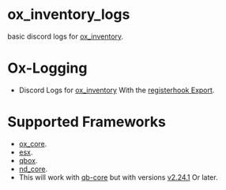 # ox_inventory_logs
basic discord logs for [ox_inventory](https://github.com/overextended/ox_inventory).

# Ox-Logging
- Discord Logs for [ox_inventory](https://github.com/overextended/ox_inventory) With the [registerhook Export](https://overextended.github.io/docs/ox_inventory/Functions/Server/Hooks#registerhook).

# Supported Frameworks
- [ox_core](https://github.com/overextended/ox_core).
- [esx](https://github.com/esx-framework/esx_core).
- [qbox](https://github.com/Qbox-project/qbx_core).
- [nd_core](https://github.com/ND-Framework/ND_Core).
- This will work with [qb-core](https://github.com/qbcore-framework/qb-core) but with versions [v2.24.1](https://github.com/overextended/ox_inventory/releases/tag/v2.42.1) Or later.



